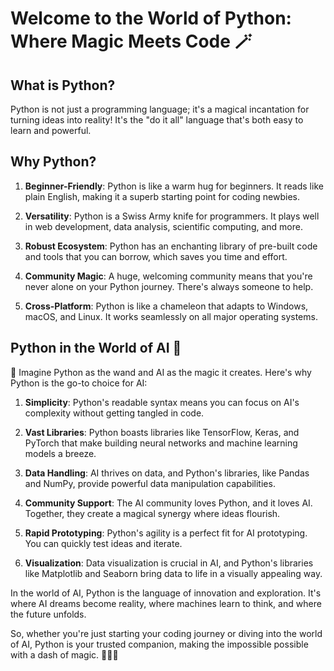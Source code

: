 # Welcome to the World of Python: Where Magic Meets Code 🪄

## What is Python?

Python is not just a programming language; it's a magical incantation for turning ideas into reality! It's the "do it all" language that's both easy to learn and powerful.

## Why Python?

1. **Beginner-Friendly**: Python is like a warm hug for beginners. It reads like plain English, making it a superb starting point for coding newbies.

2. **Versatility**: Python is a Swiss Army knife for programmers. It plays well in web development, data analysis, scientific computing, and more.

3. **Robust Ecosystem**: Python has an enchanting library of pre-built code and tools that you can borrow, which saves you time and effort.

4. **Community Magic**: A huge, welcoming community means that you're never alone on your Python journey. There's always someone to help.

5. **Cross-Platform**: Python is like a chameleon that adapts to Windows, macOS, and Linux. It works seamlessly on all major operating systems.

## Python in the World of AI 🤖

🌟 Imagine Python as the wand and AI as the magic it creates. Here's why Python is the go-to choice for AI:

1. **Simplicity**: Python's readable syntax means you can focus on AI's complexity without getting tangled in code.

2. **Vast Libraries**: Python boasts libraries like TensorFlow, Keras, and PyTorch that make building neural networks and machine learning models a breeze.

3. **Data Handling**: AI thrives on data, and Python's libraries, like Pandas and NumPy, provide powerful data manipulation capabilities.

4. **Community Support**: The AI community loves Python, and it loves AI. Together, they create a magical synergy where ideas flourish.

5. **Rapid Prototyping**: Python's agility is a perfect fit for AI prototyping. You can quickly test ideas and iterate.

6. **Visualization**: Data visualization is crucial in AI, and Python's libraries like Matplotlib and Seaborn bring data to life in a visually appealing way.

In the world of AI, Python is the language of innovation and exploration. It's where AI dreams become reality, where machines learn to think, and where the future unfolds.

So, whether you're just starting your coding journey or diving into the world of AI, Python is your trusted companion, making the impossible possible with a dash of magic. 🚀🐍✨
